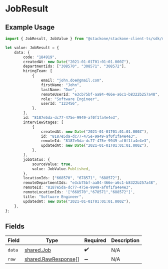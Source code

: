 # JobResult

## Example Usage

```typescript
import { JobResult, JobValue } from "@stackone/stackone-client-ts/sdk/models/shared";

let value: JobResult = {
    data: {
        code: "184919",
        createdAt: new Date("2021-01-01T01:01:01.000Z"),
        departmentIds: ["308570", "308571", "308572"],
        hiringTeam: [
            {
                email: "john.doe@gmail.com",
                firstName: "John",
                lastName: "Doe",
                remoteUserId: "e3cb75bf-aa84-466e-a6c1-b8322b257a48",
                role: "Software Engineer",
                userId: "123456",
            },
        ],
        id: "8187e5da-dc77-475e-9949-af0f1fa4e4e3",
        interviewStages: [
            {
                createdAt: new Date("2021-01-01T01:01:01.000Z"),
                id: "8187e5da-dc77-475e-9949-af0f1fa4e4e3",
                remoteId: "8187e5da-dc77-475e-9949-af0f1fa4e4e3",
                updatedAt: new Date("2021-01-01T01:01:01.000Z"),
            },
        ],
        jobStatus: {
            sourceValue: true,
            value: JobValue.Published,
        },
        locationIds: ["668570", "678571", "688572"],
        remoteDepartmentIds: "e3cb75bf-aa84-466e-a6c1-b8322b257a48",
        remoteId: "8187e5da-dc77-475e-9949-af0f1fa4e4e3",
        remoteLocationIds: '["668570","678571","688572"]',
        title: "Software Engineer",
        updatedAt: new Date("2021-01-01T01:01:01.000Z"),
    },
};
```

## Fields

| Field                                                             | Type                                                              | Required                                                          | Description                                                       |
| ----------------------------------------------------------------- | ----------------------------------------------------------------- | ----------------------------------------------------------------- | ----------------------------------------------------------------- |
| `data`                                                            | [shared.Job](../../../sdk/models/shared/job.md)                   | :heavy_check_mark:                                                | N/A                                                               |
| `raw`                                                             | [shared.RawResponse](../../../sdk/models/shared/rawresponse.md)[] | :heavy_minus_sign:                                                | N/A                                                               |